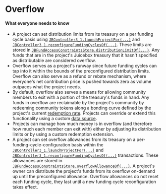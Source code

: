 # Overflow

#### What everyone needs to know

* A project can set distribution limits from its treasury on a per funding cycle basis using [`JBController3_1.launchProjectFor(...)`](/docs/dev/v3/api/contracts/or-controllers/jbcontroller3_1.md#launchprojectfor) and [`JBController3_1.reconfigureFundingCyclesOf(...)`](/docs/dev/v3/api/contracts/or-controllers/jbcontroller3_1.md#reconfigurefundingcyclesof). These limits are stored in [`JBFundAccessConstraintsStore.distributionLimitOf(...)`](/docs/dev/v3/api/contracts/jbfundaccessconstraintsstore.md#distributionlimitof). Any funds that are in the project's Juicebox treasury that it hasn't specified as distributable are considered overflow.
* Overflow serves as a project's runway since future funding cycles can tap into it within the bounds of the preconfigured distribution limits. Overflow can also serve as a refund or rebate mechanism, where everyone's net contribution price is pushed towards zero as volume outpaces what the project needs.
* By default, overflow also serves a means for allowing community members to exit with a portion of the treasury's funds in hand. Any funds in overflow are reclaimable by the project's community by redeeming community tokens along a bonding curve defined by the project's current [redemption rate](redemption-rate.md). Projects can override or extend this functionality using a custom [data source](data-source.md).
* Projects can manage how much money is in overflow (and therefore how much each member can exit with) either by adjusting its distribution limits or by using a custom redemption extension.
* A project can set overflow allowances from its treasury on a per-funding-cycle-configuration basis within the [`JBController3_1.launchProjectFor(...)`](/docs/dev/v3/api/contracts/or-controllers/jbcontroller3_1.md#launchprojectfor) and [`JBController3_1.reconfigureFundingCyclesOf(...)`](/docs/dev/v3/api/contracts/or-controllers/jbcontroller3_1.md#reconfigurefundingcyclesof) transactions. These allowances are stored in [`JBFundAccessConstraintsStore.overflowAllowanceOf(...)`](/docs/dev/v3/api/contracts/jbfundaccessconstraintsstore.md#overflowallowanceof). A project's owner can distribute the project's funds from its overflow on-demand up until the preconfigured allowance. Overflow allowances do not reset each funding cycle, they last until a new funding cycle reconfiguration takes effect.

